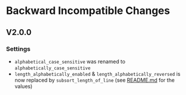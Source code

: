 # Backward Incompatible Changes

## V2.0.0
### Settings
* `alphabetical_case_sensitive` was renamed to `alphabetically_case_sensitive`
* `length_alphabetically_enabled` & `length_alphabetically_reversed` is now replaced by `subsort_length_of_line` (see [README.md](./README.md) for the values)